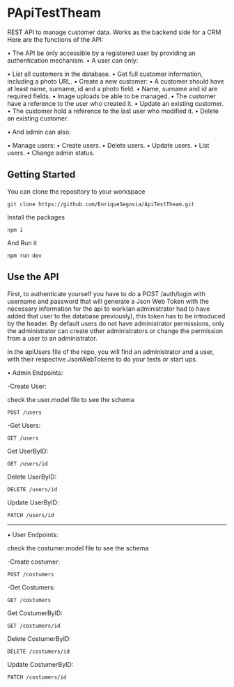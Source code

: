 # PApiTestTheam

REST API to manage customer data.
Works as the backend side for a CRM 
Here are the functions of the API:

• The API be only accessible by a registered user by providing an authentication mechanism.
• A user can only:

  • List all customers in the database.
  • Get full customer information, including a photo URL.
  • Create a new customer:
  • A customer should have at least name, surname, id and a photo field.
  • Name, surname and id are required fields.
  • Image uploads be able to be managed.
  • The customer have a reference to the user who created it.
  • Update an existing customer.
  • The customer hold a reference to the last user who modified it.
  • Delete an existing customer.

• And admin can also:

  • Manage users:
  • Create users.
  • Delete users.
  • Update users.
  • List users.
  • Change admin status. 

## Getting Started

You can clone the repository to your workspace 
```
git clone https://github.com/EnriqueSegovia/ApiTestTheam.git
```
Install the packages

```
npm i
```

And Run it

```
npm run dev
```

## Use the API

First, to authenticate yourself you have to do a POST /auth/login with username and password that will generate a Json Web Token with the necessary information for the api to work(an administrator had to have added that user to the database previously), this token has to be introduced by the header. By default users do not have administrator permissions, only the administrator can create other administrators or change the permission from a user to an administrator.

In the apiUsers file of the repo, you will find an administrator and a user, with their respective JsonWebTokens to do your tests or start ups.

• Admin Endpoints:

-Create User: 

  check the user.model file to see the schema

```
POST /users
```

-Get Users: 
```
GET /users
```

Get UserByID: 
```
GET /users/id
```

Delete UserByID: 
```
DELETE /users/id
```

Update UserByID: 
```
PATCH /users/id
```
--------------------------------------------

• User Endpoints:

  check the costumer.model file to see the schema

-Create costumer: 
```
POST /costumers
```

-Get Costumers: 
```
GET /costumers
```

Get CostumerByID: 
```
GET /costumers/id
```

Delete CostumerByID: 
```
DELETE /costumers/id
```

Update CostumerByID: 
```
PATCH /costumers/id
```